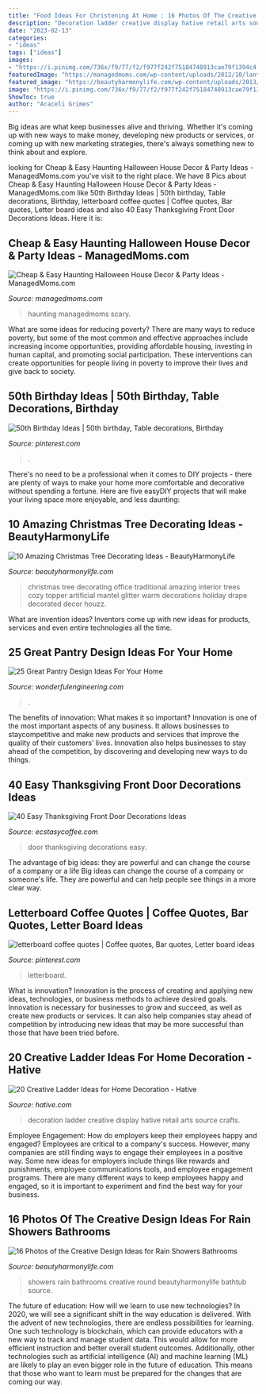 ```yaml
---
title: "Food Ideas For Christening At Home : 16 Photos Of The Creative Design Ideas For Rain Showers Bathrooms"
description: "Decoration ladder creative display hative retail arts source crafts"
date: "2023-02-13"
categories:
- "ideas"
tags: ["ideas"]
images:
- "https://i.pinimg.com/736x/f9/77/f2/f977f242f75184748913cae79f1394c4.jpg"
featuredImage: "https://managedmoms.com/wp-content/uploads/2012/10/lantern.jpg"
featured_image: "https://beautyharmonylife.com/wp-content/uploads/2013/11/Tall-Christmas-Tree-Christmas-Mantels-Design-Leather-Sofa.jpg"
image: "https://i.pinimg.com/736x/f9/77/f2/f977f242f75184748913cae79f1394c4.jpg"
ShowToc: true
author: "Araceli Grimes"
---
```



Big ideas are what keep businesses alive and thriving. Whether it's coming up with new ways to make money, developing new products or services, or coming up with new marketing strategies, there's always something new to think about and explore.

	

		
looking for Cheap &amp; Easy Haunting Halloween House Decor &amp; Party Ideas - ManagedMoms.com you've visit to the right place. We have 8 Pics about Cheap &amp; Easy Haunting Halloween House Decor &amp; Party Ideas - ManagedMoms.com like 50th Birthday Ideas | 50th birthday, Table decorations, Birthday, letterboard coffee quotes | Coffee quotes, Bar quotes, Letter board ideas and also 40 Easy Thanksgiving Front Door Decorations Ideas. Here it is:
		
    
## Cheap &amp; Easy Haunting Halloween House Decor &amp; Party Ideas - ManagedMoms.com

<img loading=lazy src="https://managedmoms.com/wp-content/uploads/2012/10/lantern.jpg" onerror="this.onerror=null;this.src='https://tse1.mm.bing.net/th?id=OIP.aRX7xeBP0NWWJffWhMv1PQHaJ4&amp;pid=15.1';" alt="Cheap &amp; Easy Haunting Halloween House Decor &amp; Party Ideas - ManagedMoms.com">

_Source: managedmoms.com_

>haunting managedmoms scary. 

	

What are some ideas for reducing poverty?
There are many ways to reduce poverty, but some of the most common and effective approaches include increasing income opportunities, providing affordable housing, investing in human capital, and promoting social participation. These interventions can create opportunities for people living in poverty to improve their lives and give back to society.

    
## 50th Birthday Ideas | 50th Birthday, Table Decorations, Birthday

<img loading=lazy src="https://i.pinimg.com/736x/57/62/21/576221774e867fd49bbd2a9f152e68de.jpg" onerror="this.onerror=null;this.src='https://tse3.mm.bing.net/th?id=OIP.0K9vtAi-U_4GZ8sotCAmGAHaJ3&amp;pid=15.1';" alt="50th Birthday Ideas | 50th birthday, Table decorations, Birthday">

_Source: pinterest.com_

>. 

	

There's no need to be a professional when it comes to DIY projects - there are plenty of ways to make your home more comfortable and decorative without spending a fortune. Here are five easyDIY projects that will make your living space more enjoyable, and less daunting: 

    
## 10 Amazing Christmas Tree Decorating Ideas - BeautyHarmonyLife

<img loading=lazy src="https://beautyharmonylife.com/wp-content/uploads/2013/11/Tall-Christmas-Tree-Christmas-Mantels-Design-Leather-Sofa.jpg" onerror="this.onerror=null;this.src='https://tse3.mm.bing.net/th?id=OIP.QTHlwM_qpivBD0yBQ480YgHaLH&amp;pid=15.1';" alt="10 Amazing Christmas Tree Decorating Ideas - BeautyHarmonyLife">

_Source: beautyharmonylife.com_

>christmas tree decorating office traditional amazing interior trees cozy topper artificial mantel glitter warm decorations holiday drape decorated decor houzz. 

	

What are invention ideas?
Inventors come up with new ideas for products, services and even entire technologies all the time.

    
## 25 Great Pantry Design Ideas For Your Home

<img loading=lazy src="https://wonderfulengineering.com/wp-content/uploads/2014/09/25-walk-in-pantry-ideas-21.jpg" onerror="this.onerror=null;this.src='https://tse3.mm.bing.net/th?id=OIP.YFBFqwcIBX0iDijthK9BjAHaLK&amp;pid=15.1';" alt="25 Great Pantry Design Ideas For Your Home">

_Source: wonderfulengineering.com_

>. 

	

The benefits of innovation: What makes it so important?
Innovation is one of the most important aspects of any business. It allows businesses to staycompetitive and make new products and services that improve the quality of their customers’ lives. Innovation also helps businesses to stay ahead of the competition, by discovering and developing new ways to do things.

    
## 40 Easy Thanksgiving Front Door Decorations Ideas

<img loading=lazy src="https://i1.wp.com/www.ecstasycoffee.com/wp-content/uploads/2016/10/Thanksgiving-Front-Door-Decorations-13.jpg" onerror="this.onerror=null;this.src='https://tse1.mm.bing.net/th?id=OIP.ftgLEwJowab5hv_kvsBSpwHaJ4&amp;pid=15.1';" alt="40 Easy Thanksgiving Front Door Decorations Ideas">

_Source: ecstasycoffee.com_

>door thanksgiving decorations easy. 

	

The advantage of big ideas: they are powerful and can change the course of a company or a life
Big ideas can change the course of a company or someone's life. They are powerful and can help people see things in a more clear way.

    
## Letterboard Coffee Quotes | Coffee Quotes, Bar Quotes, Letter Board Ideas

<img loading=lazy src="https://i.pinimg.com/736x/f9/77/f2/f977f242f75184748913cae79f1394c4.jpg" onerror="this.onerror=null;this.src='https://tse3.mm.bing.net/th?id=OIP.GgySTDtkxUL1nMFzlTyQVAHaJ3&amp;pid=15.1';" alt="letterboard coffee quotes | Coffee quotes, Bar quotes, Letter board ideas">

_Source: pinterest.com_

>letterboard. 

	

What is innovation?
Innovation is the process of creating and applying new ideas, technologies, or business methods to achieve desired goals. Innovation is necessary for businesses to grow and succeed, as well as create new products or services. It can also help companies stay ahead of competition by introducing new ideas that may be more successful than those that have been tried before.

    
## 20 Creative Ladder Ideas For Home Decoration - Hative

<img loading=lazy src="https://hative.com/wp-content/uploads/2014/06/ladder-decor-ideas/2-ladder-decor-ideas.jpg" onerror="this.onerror=null;this.src='https://tse4.mm.bing.net/th?id=OIP.XSTm_9nizi6e7klXC1Q_igHaJ4&amp;pid=15.1';" alt="20 Creative Ladder Ideas for Home Decoration - Hative">

_Source: hative.com_

>decoration ladder creative display hative retail arts source crafts. 

	

Employee Engagement: How do employers keep their employees happy and engaged?
Employees are critical to a company's success. However, many companies are still finding ways to engage their employees in a positive way. Some new ideas for employers include things like rewards and punishments, employee communications tools, and employee engagement programs. There are many different ways to keep employees happy and engaged, so it is important to experiment and find the best way for your business.

    
## 16 Photos Of The Creative Design Ideas For Rain Showers Bathrooms

<img loading=lazy src="https://beautyharmonylife.com/wp-content/uploads/2013/09/contemporary-round-bathtub-designs-800x1086.jpg" onerror="this.onerror=null;this.src='https://tse1.mm.bing.net/th?id=OIP.uOLdDxPgpLPf7l1n1f0ISQHaKD&amp;pid=15.1';" alt="16 Photos of the Creative Design Ideas for Rain Showers Bathrooms">

_Source: beautyharmonylife.com_

>showers rain bathrooms creative round beautyharmonylife bathtub source. 

	

The future of education: How will we learn to use new technologies?
In 2020, we will see a significant shift in the way education is delivered. With the advent of new technologies, there are endless possibilities for learning. One such technology is blockchain, which can provide educators with a new way to track and manage student data. This would allow for more efficient instruction and better overall student outcomes. Additionally, other technologies such as artificial intelligence (AI) and machine learning (ML) are likely to play an even bigger role in the future of education. This means that those who want to learn must be prepared for the changes that are coming our way.

